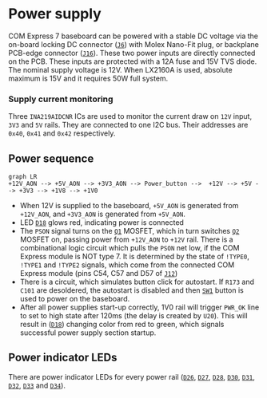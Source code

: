 # Power supply
 
COM Express 7 baseboard can be powered with a stable DC voltage via the on-board locking DC connector ([`J6`](#J6)) with Molex Nano-Fit plug, or backplane PCB-edge connector ([`J16`](#J16)). 
These two power inputs are directly connected on the PCB. These inputs are protected with a 12A fuse and 15V TVS diode. The nominal supply voltage is 12V. 
When LX2160A is used, absolute maximum is 15V and it requires 50W full system.

### Supply current monitoring
Three `INA219AIDCNR` ICs are used to monitor the current draw on `12V` input, `3V3` and `5V` rails.
They are connected to one I2C bus. Their addresses are `0x40`, `0x41` and `0x42` respectively.

## Power sequence

```{md-mermaid}
graph LR
+12V_AON --> +5V_AON --> +3V3_AON --> Power_button -->  +12V --> +5V --> +3V3 --> +1V8 --> +1V0
```

- When 12V is supplied to the baseboard, `+5V_AON` is generated from `+12V_AON`, and `+3V3_AON` is generated from `+5V_AON`.
- LED [`D18`](#D18) glows red, indicating power is connected
- The `PSON` signal turns on the [`Q1`](#Q1) MOSFET, which in turn switches [`Q2`](#Q2) MOSFET on, passing power from `+12V_AON` to `+12V` rail.
There is a combinational logic circuit which pulls the `PSON` net low, if the COM Express module is NOT type 7. It is determined by the state of 
`!TYPE0`, `!TYPE1` and `!TYPE2` signals, which come from the connected COM Express module (pins C54, C57 and D57 of [`J12`](#J12))
- There is a circuit, which simulates button click for autostart. If `R173` and `C101` are desoldered, the autostart is disabled and then [`SW1`](#SW1) button is used to power on the baseboard. 
- After all power supplies start-up correctly, 1V0 rail will trigger `PWR_OK` line to set to high state after 120ms (the delay is created by `U20`). 
This will result in ([`D18`](#D18)) changing color from red to green, which signals successful power supply section startup.

## Power indicator LEDs

There are power indicator LEDs for every power rail ([`D26`](#D26), [`D27`](#D27), [`D28`](#D28), [`D30`](#D30), [`D31`](#D31), [`D32`](#D32), [`D33`](#D33) and [`D34`](#D34)).
